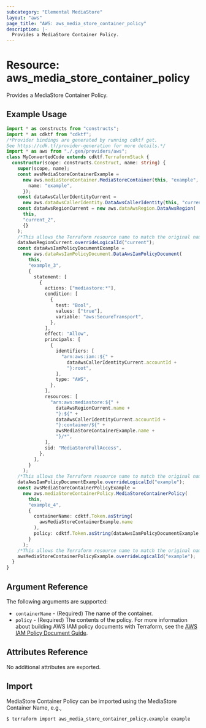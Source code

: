 ```yaml
---
subcategory: "Elemental MediaStore"
layout: "aws"
page_title: "AWS: aws_media_store_container_policy"
description: |-
  Provides a MediaStore Container Policy.
---
```


# Resource: aws_media_store_container_policy

Provides a MediaStore Container Policy.

## Example Usage

```typescript
import * as constructs from "constructs";
import * as cdktf from "cdktf";
/*Provider bindings are generated by running cdktf get.
See https://cdk.tf/provider-generation for more details.*/
import * as aws from "./.gen/providers/aws";
class MyConvertedCode extends cdktf.TerraformStack {
  constructor(scope: constructs.Construct, name: string) {
    super(scope, name);
    const awsMediaStoreContainerExample =
      new aws.mediaStoreContainer.MediaStoreContainer(this, "example", {
        name: "example",
      });
    const dataAwsCallerIdentityCurrent =
      new aws.dataAwsCallerIdentity.DataAwsCallerIdentity(this, "current", {});
    const dataAwsRegionCurrent = new aws.dataAwsRegion.DataAwsRegion(
      this,
      "current_2",
      {}
    );
    /*This allows the Terraform resource name to match the original name. You can remove the call if you don't need them to match.*/
    dataAwsRegionCurrent.overrideLogicalId("current");
    const dataAwsIamPolicyDocumentExample =
      new aws.dataAwsIamPolicyDocument.DataAwsIamPolicyDocument(
        this,
        "example_3",
        {
          statement: [
            {
              actions: ["mediastore:*"],
              condition: [
                {
                  test: "Bool",
                  values: ["true"],
                  variable: "aws:SecureTransport",
                },
              ],
              effect: "Allow",
              principals: [
                {
                  identifiers: [
                    "arn:aws:iam::${" +
                      dataAwsCallerIdentityCurrent.accountId +
                      "}:root",
                  ],
                  type: "AWS",
                },
              ],
              resources: [
                "arn:aws:mediastore:${" +
                  dataAwsRegionCurrent.name +
                  "}:${" +
                  dataAwsCallerIdentityCurrent.accountId +
                  "}:container/${" +
                  awsMediaStoreContainerExample.name +
                  "}/*",
              ],
              sid: "MediaStoreFullAccess",
            },
          ],
        }
      );
    /*This allows the Terraform resource name to match the original name. You can remove the call if you don't need them to match.*/
    dataAwsIamPolicyDocumentExample.overrideLogicalId("example");
    const awsMediaStoreContainerPolicyExample =
      new aws.mediaStoreContainerPolicy.MediaStoreContainerPolicy(
        this,
        "example_4",
        {
          containerName: cdktf.Token.asString(
            awsMediaStoreContainerExample.name
          ),
          policy: cdktf.Token.asString(dataAwsIamPolicyDocumentExample.json),
        }
      );
    /*This allows the Terraform resource name to match the original name. You can remove the call if you don't need them to match.*/
    awsMediaStoreContainerPolicyExample.overrideLogicalId("example");
  }
}

```

## Argument Reference

The following arguments are supported:

* `containerName` - (Required) The name of the container.
* `policy` - (Required) The contents of the policy. For more information about building AWS IAM policy documents with Terraform, see the [AWS IAM Policy Document Guide](https://learn.hashicorp.com/terraform/aws/iam-policy).

## Attributes Reference

No additional attributes are exported.

## Import

MediaStore Container Policy can be imported using the MediaStore Container Name, e.g.,

```
$ terraform import aws_media_store_container_policy.example example
```

<!-- cache-key: cdktf-0.17.0-pre.15 input-2dbc9e063e9efefde80dc9d5e90d80dcea75805ee41d09bd98bfc3235aabf37c -->